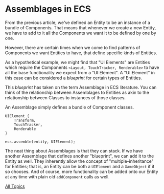 Assemblages in ECS
==

From the previous article, we've defined an Entity to be an instance of a bundle of Components. That means that whenever we create a new Entity, we have to add to it all the Components we want it to be defined by one by one.

However, there are certain times when we come to find patterns of Components we want Entities to have, that define specific kinds of Entities. 

As a hypothetical example, we might find that "UI Elements" are Entities which require the Components `<Layout, TouchTracker, Renderable>` to have all the base functionality we expect from a "UI Element". A "UI Element" in this case can be considered a *blueprint* for certain types of Entities.

This *blueprint* has taken on the term Assemblage in ECS literature. You can think of the relationship between Assemblages to Entities as akin to the relationship between Classes to instances of those classes.

An Assemblage simply defines a bundle of Component classes.

~~~
UIElement {
    Transform,
    TouchTracker,
    Renderable
}

ecs.assemble(entity, UIElement);
~~~

The neat thing about Assemblages is that they can stack. If we have another Assemblage that defines another "blueprint", we can add it to the Entity as well. They inherently allow the concept of "multiple-inheritance" for Entities; that is, an Entity can be both a `UIElement` and a `GameObject` if it so chooses. And of course, more functionality can be added onto our Entity at any time with plain old `addComponent` calls as well.

[All Topics](https://github.com/dyarosla/D-ECS)
